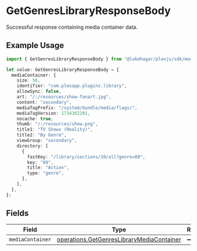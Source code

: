 # GetGenresLibraryResponseBody

Successful response containing media container data.

## Example Usage

```typescript
import { GetGenresLibraryResponseBody } from "@lukehagar/plexjs/sdk/models/operations";

let value: GetGenresLibraryResponseBody = {
  mediaContainer: {
    size: 50,
    identifier: "com.plexapp.plugins.library",
    allowSync: false,
    art: "/:/resources/show-fanart.jpg",
    content: "secondary",
    mediaTagPrefix: "/system/bundle/media/flags/",
    mediaTagVersion: 1734362201,
    nocache: true,
    thumb: "/:/resources/show.png",
    title1: "TV Shows (Reality)",
    title2: "By Genre",
    viewGroup: "secondary",
    directory: [
      {
        fastKey: "/library/sections/10/all?genre=89",
        key: "89",
        title: "Action",
        type: "genre",
      },
    ],
  },
};
```

## Fields

| Field                                                                                                         | Type                                                                                                          | Required                                                                                                      | Description                                                                                                   |
| ------------------------------------------------------------------------------------------------------------- | ------------------------------------------------------------------------------------------------------------- | ------------------------------------------------------------------------------------------------------------- | ------------------------------------------------------------------------------------------------------------- |
| `mediaContainer`                                                                                              | [operations.GetGenresLibraryMediaContainer](../../../sdk/models/operations/getgenreslibrarymediacontainer.md) | :heavy_minus_sign:                                                                                            | N/A                                                                                                           |
